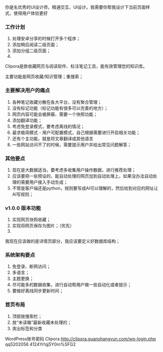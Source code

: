 你是名优秀的UI设计师，精通交互、UI设计。我需要你帮我设计下当前页面样式，使得用户体验更好


### 工作计划
1. 处理安卓分享的时候打开多个程序；
2. 添加稍后阅读二级页面；
3. 添加分组二级页面；
4. 


Clipora是款收藏网页与阅读软件、标注笔记工具，能有效管理您的知识库。

主要功能是网页收藏/知识管理；重搜索；

### 主要解决用户的痛点
1. 各种笔记收藏分散在各大平台，没有聚合管理；
2. 没有标记功能（标记功能有很多可以完善的地方）；
3. 网页内容可能会被屏蔽、需要一个快照功能；
4. 添加翻译功能；
5. 考虑免登录模式，要考虑离线的情况；
6. 最求极简模式 - 用户可配置模式，自己根据需要进行开启相关功能；
7. 还有个主功能，就是将文章翻译成其他语言
8. 一些网站访问不了的时候，需要提示用户并给出常见问题解答；


### 其他要点
1. 现在是大数据适当，要考虑多收集用户操作数据，进行推荐处理；
2. 应该要把一些预设的，能自动处理的网页加到自动处理上，如果没办法自动处理的需要用户接入手动生成；
3. 不管是客户端还是python，规则要写成AI可以理解的，然后给到对应的网址让AI写规则；


### v1.0.0 版本功能
1. 实现网页快照收藏；
2. 实现将网页保存为图片；（优先）
3. 


我现在应该做的是详情页部分，我应该要定义好数据库结构；


### 系统架构要点
1. 免登录、断网访问；
2. 多语言；
3. 主题更换；
4. 尽可能多的数据收集，进行自动帮用户做一些自动化或者提示；
5. 要做好离线同步更新时间；


### 首页布局
1. 顶部放搜索栏；
2. 放“未读箱”最新收藏未处理的；
3. 突出标签和分类

WordPress账号密码
Clipora
http://clipora.guanshangyun.com/wp-login.php
qq5202056
4124Yr!qj5Y0m%SFG2
